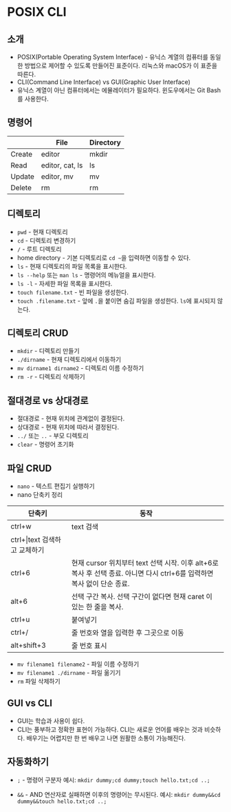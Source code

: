 # POSIX CLI

## 소개

- POSIX(Portable Operating System Interface) - 유닉스 계열의 컴퓨터를 동일한 방법으로 제어할 수 있도록 만들어진 표준이다. 리눅스와 macOS가 이 표준을 따른다.
- CLI(Command Line Interface) vs GUI(Graphic User Interface)
- 유닉스 계열이 아닌 컴퓨터에서는 에뮬레이터가 필요하다. 윈도우에서는 Git Bash를 사용한다.

## 명령어 

||File|Directory|
|---|---|---|
|Create|editor|mkdir|
|Read|editor, cat, ls|ls|
|Update|editor, mv|mv|
|Delete|rm|rm|

## 디렉토리

- `pwd` - 현재 디렉토리
- `cd` - 디렉토리 변경하기
- `/` - 루트 디렉토리
- home directory - 기본 디렉토리로 `cd ~`을 입력하면 이동할 수 있다.
- `ls` - 현재 디렉토리의 파일 목록을 표시한다.
- `ls --help` 또는 `man ls` - 명령어의 메뉴얼을 표시한다.
- `ls -l` - 자세한 파일 목록을 표시한다.
-  `touch filename.txt` - 빈 파일을 생성한다.
- `touch .filename.txt` - 앞에 `.`을 붙이면 숨김 파일을 생성한다. `ls`에 표시되지 않는다.

## 디렉토리 CRUD
- `mkdir` - 디렉토리 만들기
- `./dirname` - 현재 디렉토리에서 이동하기
- `mv dirname1 dirname2` - 디렉토리 이름 수정하기
- `rm -r` - 디렉토리 삭제하기

## 절대경로 vs 상대경로
- 절대경로 - 현재 위치에 관계없이 결정된다.
- 상대경로 - 현재 위치에 따라서 결정된다.
- `../` 또는 `..` - 부모 디렉토리
- `clear` - 명령어 초기화

## 파일 CRUD
- `nano` - 텍스트 편집기 실행하기
- nano 단축키 정리

|단축키|동작|
|---|---|
|ctrl+w|text 검색|
|ctrl+\\|text 검색하고 교체하기|
|ctrl+6|현재 cursor 위치부터 text 선택 시작. 이후 alt+6로 복사 후 선택 종료. 아니면 다시 ctrl+6를 입력하면 복사 없이 단순 종료.|
|alt+6|선택 구간 복사. 선택 구간이 없다면 현재 caret 이 있는 한 줄을 복사.|
|ctrl+u|붙여넣기|
|ctrl+/|줄 번호와 열을 입력한 후 그곳으로 이동|
|alt+shift+3|줄 번호 표시|

- `mv filename1 filename2` - 파일 이름 수정하기
- `mv filename1 ./dirname` - 파일 옮기기
- `rm` 파일 삭제하기

## GUI vs CLI
- GUI는 학습과 사용이 쉽다.
- CLI는 풍부하고 정확한 표현이 가능하다. CLI는 새로운 언어를 배우는 것과 비슷하다. 배우기는 어렵지만 한 번 배우고 나면 원활한 소통이 가능해진다.

## 자동화하기
- `;` - 명령어 구분자
  예시: `mkdir dummy;cd dummy;touch hello.txt;cd ..;`

- `&&` - AND 연산자로 실패하면 이후의 명령어는 무시된다.
  예시: `mkdir dummy&&cd dummy&&touch hello.txt;cd ..;`
